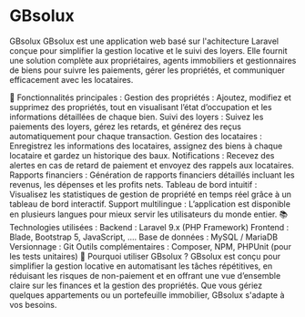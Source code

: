 # GBsolux

GBsolux
GBsolux est une application web basé sur l'achitecture Laravel conçue pour simplifier la gestion locative et le suivi des loyers. Elle fournit une solution complète aux propriétaires, agents immobiliers et gestionnaires de biens pour suivre les paiements, gérer les propriétés, et communiquer efficacement avec les locataires.

🚀 Fonctionnalités principales :
Gestion des propriétés : Ajoutez, modifiez et supprimez des propriétés, tout en visualisant l’état d’occupation et les informations détaillées de chaque bien.
Suivi des loyers : Suivez les paiements des loyers, gérez les retards, et générez des reçus automatiquement pour chaque transaction.
Gestion des locataires : Enregistrez les informations des locataires, assignez des biens à chaque locataire et gardez un historique des baux.
Notifications : Recevez des alertes en cas de retard de paiement et envoyez des rappels aux locataires.
Rapports financiers : Génération de rapports financiers détaillés incluant les revenus, les dépenses et les profits nets.
Tableau de bord intuitif : Visualisez les statistiques de gestion de propriété en temps réel grâce à un tableau de bord interactif.
Support multilingue : L’application est disponible en plusieurs langues pour mieux servir les utilisateurs du monde entier.
📚 Technologies utilisées :
Backend : Laravel 9.x (PHP Framework)
Frontend : Blade, Bootstrap 5, JavaScript, .... 
Base de données : MySQL / MariaDB
Versionnage : Git
Outils complémentaires : Composer, NPM, PHPUnit (pour les tests unitaires)
🌟 Pourquoi utiliser GBsolux ?
GBsolux est conçu pour simplifier la gestion locative en automatisant les tâches répétitives, en réduisant les risques de non-paiement et en offrant une vue d’ensemble claire sur les finances et la gestion des propriétés. Que vous gériez quelques appartements ou un portefeuille immobilier, GBsolux s'adapte à vos besoins.
